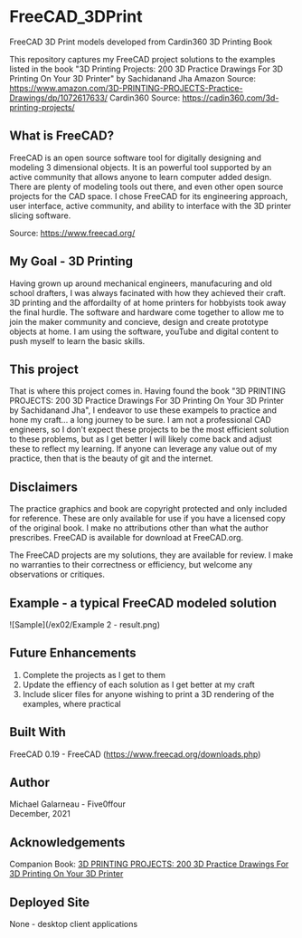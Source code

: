 # FreeCAD_3DPrint
FreeCAD 3D Print models developed from Cardin360 3D Printing Book
  
This repository captures my FreeCAD project solutions to the examples listed in the book "3D Printing Projects: 200 3D Practice Drawings For 3D Printing On Your 3D Printer" by Sachidanand Jha 
Amazon Source: https://www.amazon.com/3D-PRINTING-PROJECTS-Practice-Drawings/dp/1072617633/
Cardin360 Source: https://cadin360.com/3d-printing-projects/
  
## What is FreeCAD?  
FreeCAD is an open source software tool for digitally designing and modeling 3 dimensional objects. It is an powerful tool supported by an active community that allows anyone to learn computer added design. There are plenty of modeling tools out there, and even other open source projects for the CAD space. I chose FreeCAD for its engineering approach, user interface, active community, and ability to interface with the 3D printer slicing software.
  
Source: https://www.freecad.org/
  
## My Goal - 3D Printing
Having grown up around mechanical engineers, manufacuring and old school drafters, I was always facinated with how they achieved their craft. 3D printing and the affordailty of at home printers for hobbyists took away the final hurdle. The software and hardware come together to allow me to join the maker community and concieve, design and create prototype objects at home. I am using the software, youTube and digital content to push myself to learn the basic skills. 
  
## This project
That is where this project comes in. Having found the book "3D PRINTING PROJECTS: 200 3D Practice Drawings For 3D Printing On Your 3D Printer by Sachidanand Jha", I endeavor to use these exampels to practice and hone my craft... a long journey to be sure. I am not a professional CAD engineers, so I don't expect these projects to be the most efficient solution to these problems, but as I get better I will likely come back and adjust these to reflect my learning. If anyone can leverage any value out of my practice, then that is the beauty of git and the internet.
  
## Disclaimers 
The practice graphics and book are copyright protected and only included for reference. These are only available for use if you have a licensed copy of the original book. I make no attributions other than what the author prescribes. FreeCAD is available for download at FreeCAD.org. 
  
The FreeCAD projects are my solutions, they are available for review. I make no warranties to their correctness or efficiency, but welcome any observations or critiques.

## Example - a typical FreeCAD modeled solution   
![Sample](/ex02/Example 2 - result.png)

## Future Enhancements
1. Complete the projects as I get to them
2. Update the effiency of each solution as I get better at my craft
3. Include slicer files for anyone wishing to print a 3D rendering of the examples, where practical
  
## Built With
FreeCAD 0.19 - FreeCAD (https://www.freecad.org/downloads.php)   
  
## Author
Michael Galarneau - Five0ffour   
December, 2021 
  
## Acknowledgements
Companion Book: [3D PRINTING PROJECTS: 200 3D Practice Drawings For 3D Printing On Your 3D Printer](https://www.amazon.com/3D-PRINTING-PROJECTS-Practice-Drawings/dp/1072617633/) 
  
## Deployed Site 
None - desktop client applications 
